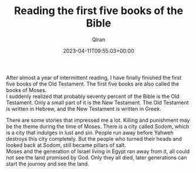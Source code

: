 ﻿---
title: Reading the first five books of the Bible
author: Qiran
type: post
date: 2023-04-11T09:55:03+00:00
aliases: ["/reading-the-first-five-books-of-the-bible/"]
xyz_twap:
  - 1
categories:
  - Bible

---
After almost a year of intermittent reading, I have finally finished the first five books of the Old Testament. The first five books are also called the books of Moses.  
I suddenly realized that probably seventy percent of the Bible is the Old Testament. Only a small part of it is the New Testament. The Old Testament is written in Hebrew, and the New Testament is written in Greek.

There are some stories that impressed me a lot. Killing and punishment may be the theme during the time of Moses. There is a city called Sodom, which is a city that indulges in lust and sin. People run away before Yahweh destroys this city completely. But the people who turned their heads and looked back at Sodom, still became pillars of salt.  
Moses and the generation of Israel living in Egypt ran away from it, all could not see the land promised by God. Only they all died, later generations can start the journey and see the land.
